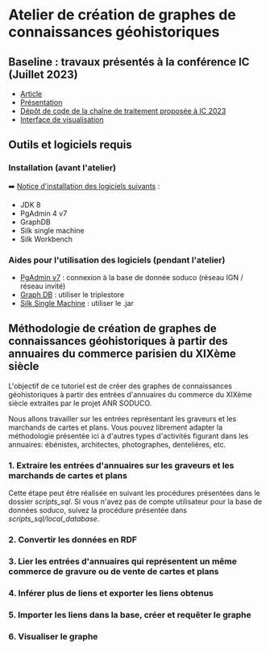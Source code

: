 # Atelier de création de graphes de connaissances géohistoriques

## Baseline : travaux présentés à la conférence IC (Juillet 2023)

- [Article](https://hal.science/hal-04121643/)
- [Présentation](https://docs.google.com/presentation/d/1rwIu4ilWswUI7ltXQRd4-AUwcRffb8CQJ54chePoRQc/edit?usp=sharing)
- [Dépôt de code de la chaîne de traitement proposée à IC 2023](https://github.com/soduco/ic_2023_photographes_parisiens/tree/main/doc)
- [Interface de visualisation](https://soduco.github.io/ic_2023_photographes_parisiens/)

## Outils et logiciels requis

### Installation (avant l'atelier)

➡️ [Notice d'installation des logiciels suivants](https://docs.google.com/document/d/1toDmTdc2XMvecJQJZhU5ERwvb2qoIhzIRl5rI5HCcZk/edit) : 
- JDK 8
- PgAdmin 4 v7
- GraphDB
- Silk single machine
- Silk Workbench

### Aides pour l'utilisation des logiciels (pendant l'atelier)

- [PgAdmin v7](https://github.com/soduco/atelier_graphes_geohistoriques_annuaires/blob/main/doc/pgadmin4.md) : connexion à la base de donnée soduco (réseau IGN / réseau invité)
- [Graph DB](https://github.com/soduco/atelier_graphes_geohistoriques_annuaires/blob/main/doc/Tutoriel_GraphDB.pdf) : utiliser le triplestore
- [Silk Single Machine](https://github.com/soduco/atelier_graphes_geohistoriques_annuaires/blob/main/doc/silk_single_machine.md) : utiliser le .jar

## Méthodologie de création de graphes de connaissances géohistoriques à partir des annuaires du commerce parisien du XIXème siècle

 L'objectif de ce tutoriel est de créer des graphes de connaissances géohistoriques à partir des entrées d'annuaires du commerce du XIXème siècle extraites par le projet ANR SODUCO.

 Nous allons travailler sur les entrées représentant les graveurs et les marchands de cartes et plans. Vous pouvez librement adapter la méthodologie présentée ici à d'autres types d'activités figurant dans les annuaires: ébénistes, architectes, photographes, dentelières, etc. 

### 1. Extraire les entrées d'annuaires sur les graveurs et les marchands de cartes et plans

Cette étape peut être réalisée en suivant les procédures présentées dans le dossier *scripts_sql*. Si vous n'avez pas de compte utilisateur pour la base de données soduco, suivez la procédure présentée dans *scripts_sql/local_database*.

### 2. Convertir les données en RDF
### 3. Lier les entrées d'annuaires qui représentent un même commerce de gravure ou de vente de cartes et plans
### 4. Inférer plus de liens et exporter les liens obtenus
### 5. Importer les liens dans la base, créer et requêter le graphe
### 6. Visualiser le graphe
 
